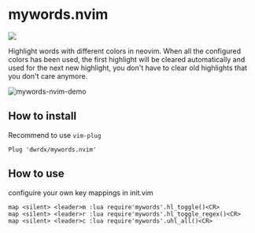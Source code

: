 # mywords.nvim
<a href="https://dotfyle.com/plugins/dwrdx/mywords.nvim">
	<img src="https://dotfyle.com/plugins/dwrdx/mywords.nvim/shield?style=flat" />
</a>

Highlight words with different colors in neovim. When all the configured colors has been used, the first highlight 
will be cleared automatically and used for the next new highlight, you don't have to clear old highlights that 
you don't care anymore.

![mywords-nvim-demo](https://i.ibb.co/gvk66DM/mywords-nvim-demo.gif)

## How to install

Recommend to use `vim-plug`

```
Plug 'dwrdx/mywords.nvim' 
```


## How to use

configuire your own key mappings in init.vim

``` 
map <silent> <leader>m :lua require'mywords'.hl_toggle()<CR>
map <silent> <leader>r :lua require'mywords'.hl_toggle_regex()<CR>
map <silent> <leader>c :lua require'mywords'.uhl_all()<CR>
```
